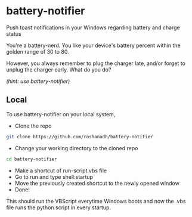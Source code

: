 # battery-notifier
Push toast notifications in your Windows regarding battery and charge status

You're a battery-nerd. You like your device's battery percent within the golden range of 30 to 80.

However, you always remember to plug the charger late, and/or forget to unplug the charger early. What do you do?

*(hint: use battery-notifier)*

## Local
To use battery-notifier on your local system,

* Clone the repo
```sh
git clone https://github.com/roshanadh/battery-notifier
```
* Change your working directory to the cloned repo
```sh
cd battery-notifier
```
* Make a shortcut of run-script.vbs file
* Go to run and type shell:startup
* Move the previously created shortcut to the newly opened window
* Done!

This should run the VBScript everytime Windows boots and now the .vbs file runs the python script in every startup.
